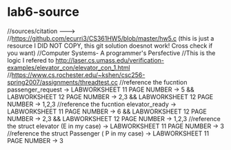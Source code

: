 # lab6-source

//sources/citation --->
//https://github.com/ecurri3/CS361HW5/blob/master/hw5.c (this is just a resource I DID NOT COPY, this git solution doesnot work! Cross check if you want)
//Computer Systems- A programmer's Persfective
//This is the logic I refered to http://laser.cs.umass.edu/verification-examples/elevator_con/elevator_con_1.html
//https://www.cs.rochester.edu/~kshen/csc256-spring2007/assignments/threadtest.cc
//reference the fucntion passenger_request -> LABWORKSHEET 11 PAGE NUMBER -> 5 &&  LABWORKSHEET 12 PAGE NUMBER -> 2,3  && LABWORKSHEET 12 PAGE NUMBER -> 1,2,3
//reference the fucntion elevator_ready -> LABWORKSHEET 11 PAGE NUMBER -> 6   &&  LABWORKSHEET 12 PAGE NUMBER -> 2,3  && LABWORKSHEET 12 PAGE NUMBER -> 1,2,3
//reference the struct elevator (E in my case)  -> LABWORKSHEET 11 PAGE NUMBER -> 3
//reference the struct Passenger ( P in my case)  -> LABWORKSHEET 11 PAGE NUMBER -> 3
